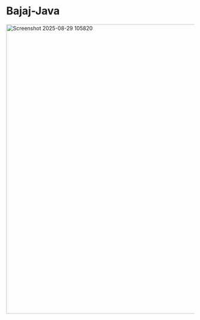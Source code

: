 # Bajaj-Java
<img width="1776" height="777" alt="Screenshot 2025-08-29 105820" src="https://github.com/user-attachments/assets/75ec48f1-1893-4362-a0d9-ffa5fdd81993" />
